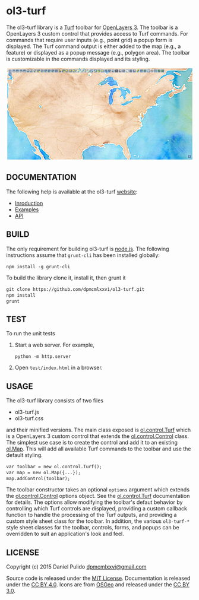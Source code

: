 ol3-turf
============================================================

The ol3-turf library is a [Turf](http://turfjs.org/) toolbar for
[OpenLayers 3](http://openlayers.org/). The toolbar is a OpenLayers 3 custom
control that provides access to Turf commands. For commands that require user
inputs (e.g., point grid) a popup form is displayed. The Turf command output is
either added to the map (e.g., a feature) or displayed as a popup message
(e.g., polygon area). The toolbar is customizable in the commands displayed
and its styling.

  ![](docs/web/img/ol3turf-example-screenshot.png)

  DOCUMENTATION
------------------------------------------------------------

The following help is available at the ol3-turf
[website](http://dpmcmlxxvi.github.io/ol3-turf):

- [Inroduction](http://dpmcmlxxvi.github.io/ol3-turf/web/)
- [Examples](http://dpmcmlxxvi.github.io/ol3-turf/web/demos.html)
- [API](http://dpmcmlxxvi.github.io/ol3-turf/api/)

BUILD
------------------------------------------------------------

The only requirement for building ol3-turf is [node.js](https://nodejs.org).
The following instructions assume that `grunt-cli` has been installed globally:

    npm install -g grunt-cli

To build the library clone it, install it, then grunt it

    git clone https://github.com/dpmcmlxxvi/ol3-turf.git
    npm install
    grunt

TEST
------------------------------------------------------------

To run the unit tests

 1. Start a web server. For example,

        python -m http.server

 2. Open `test/index.html` in a browser.

USAGE
------------------------------------------------------------

The ol3-turf library consists of two files

 - ol3-turf.js
 - ol3-turf.css

and their minified versions. The main class exposed is
[ol.control.Turf](http://dpmcmlxxvi.github.io/ol3-turf/api/ol.control.Turf.html)
which is a OpenLayers 3 custom control that extends the 
[ol.control.Control](http://openlayers.org/en/latest/apidoc/ol.control.Control.html)
class. The simplest use case is to create the control and add it to an existing
[ol.Map](http://openlayers.org/en/latest/apidoc/ol.Map.html). This will add all
available Turf commands to the toolbar and use the default styling.

    var toolbar = new ol.control.Turf();
    var map = new ol.Map({...});
    map.addControl(toolbar);

The toolbar constructor takes an optional `options` argument which extends the
[ol.control.Control](http://openlayers.org/en/latest/apidoc/ol.control.Control.html)
options object. See the
[ol.control.Turf](http://dpmcmlxxvi.github.io/ol3-turf/api/ol.control.Turf.html)
documentation for details. The options allow modifying the toolbar's defaut
behavior by controlling which Turf controls are displayed, providing a custom
callback function to handle the processing of the Turf outputs, and providing a
custom style sheet class for the toolbar. In addition, the various `ol3-turf-*`
style sheet classes for the toolbar, controls, forms, and popups can be
overridden to suit an application's look and feel.

LICENSE
------------------------------------------------------------

Copyright (c) 2015 Daniel Pulido <dpmcmlxxvi@gmail.com>

Source code is released under the [MIT License](http://opensource.org/licenses/MIT).
Documentation is released under the [CC BY 4.0](http://creativecommons.org/licenses/by-sa/4.0/).
Icons are from [OSGeo](http://trac.osgeo.org/osgeo/wiki) and released under the
[CC BY 3.0](http://creativecommons.org/licenses/by-sa/3.0/).
